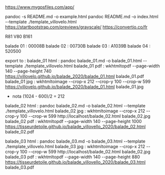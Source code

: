 https://www.mygpsfiles.com/app/

pandoc -s README.md -o example.html
pandoc README.md -o index.html --template ./template_villovelo.html
https://startbootstrap.com/previews/grayscale/
https://convertio.co/fr

R81 V80 B161

balade 01 : 00008B
balade 02 : 00730B
balade 03 : A1039B
balade 04 : 520500

export to :
balade_01 html : pandoc balade_01.md -o balade_01.html --template ./template_villovelo.html
balade_01 pdf : wkhtmltopdf --page-width 140 --page-height 740 https://villovelo.github.io/balade_2020/balade_01.html balade_01.pdf
balade_01 jpg : wkhtmltoimage --crop-x 212 --crop-y 100 --crop-w 599 https://villovelo.github.io/balade_2020/balade_01.html balade_01.jpg

- nota (1024 - 600)/2 = 212

balade_02 html : pandoc balade_02.md -o balade_02.html --template ./template_villovelo.html
balade_02 jpg : wkhtmltoimage --crop-x 212 --crop-y 100 --crop-w 599 http://localhost/balade_02.html balade_02.jpg
balade_02 pdf : wkhtmltopdf --page-width 140 --page-height 1000 https://tisseurdetoile.github.io/balade_villovello_2020/balade_02.html balade_02.pdf

balade_03 html : pandoc balade_03.md -o balade_03.html --template ./template_villovelo.html
balade_03 jpg : wkhtmltoimage --crop-x 212 --crop-y 100 --crop-w 599 http://localhost/balade_02.html balade_02.jpg
balade_03 pdf : wkhtmltopdf --page-width 140 --page-height 880 https://tisseurdetoile.github.io/balade_villovello_2020/balade_03.html balade_03.pdf

